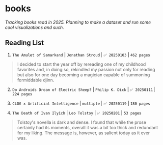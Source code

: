 # books
_Tracking books read in 2025. Planning to make a dataset and run some cool visualizations and such._

## Reading List
1. `The Amulet of Samarkand` | `Jonathan Stroud` | `✅ 20250103` | `462 pages`

> I decided to start the year off by rereading one of my childhood favorites and, in doing so, rekindled my passion not only for reading but also for one day becoming a magician capable of summoning formiddable djinn.

2. `Do Androids Dream of Electric Sheep?` | `Philip K. Dick` | `✅ 20250111` | `224 pages`

3. `CLOG x Artificial Intelligence` | `multiple` | `✅ 20250119` | `180 pages`

4. `The Death of Ivan Ilyich` | `Leo Tolstoy` | `✅ 20250201` | `53 pages`

> Tolstoy's novella is dark and dense. I found that while the prose certainly had its moments, overall it was a bit too thick and redundant for my liking. The message is, however, as salient today as it ever was.

